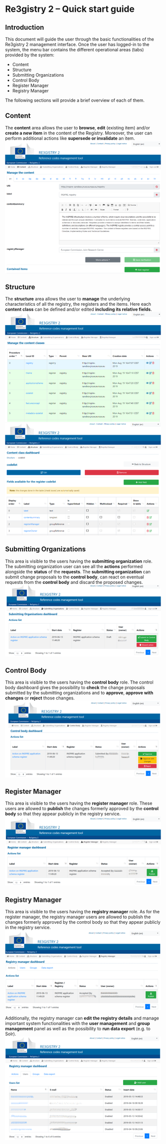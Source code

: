 # Re3gistry 2 – Quick start guide

## Introduction
This document will guide the user through the basic functionalities of the Re3gistry 2 management interface.
Once the user has logged-in to the system, the menu bar contains the different operational areas (tabs) provided by the system:
- Content
- Structure
- Submitting Organizations
- Control Body
- Register Manager
- Registry Manager
 
The following sections will provide a brief overview of each of them.

## Content
The **content** area allows the user to **browse**, **edit** (existing item) and/or **create a new item** in the content of the Registry. Moreover, the user can perform additional actions like **supersede or invalidate** an item.
![Content section](images/content.png)

## Structure
The **structure** area allows the user to **manage** the underlying characteristics of all the registry, the registers and the items. Here each **content class** can be defined and/or edited **including its relative fields**.
![Structure section](images/structure-1.png)
![Structure section](images/structure-2.png)

## Submitting Organizations
This area is visible to the users having the **submitting organization** role. The submitting organization user can see all the **actions** performed alongside the **status** of the **requests**.
The **submitting organization** can submit change proposals to the **control body**, can react on eventual requests from the **control body** and discard the proposed changes.
![Submitting Organizations section](images/submittingorganizations.png)

## Control Body
This area is visible to the users having the **control body** role. The control body dashboard gives the possibility to **check** the change proposals submitted by the submitting organizations and to **approve**, **approve with changes** or **reject** those changes.
![Control Body section](images/controlbody.png)

## Register Manager
This area is visible to the users having the **register manager** role. These users are allowed to **publish** the changes formerly approved by the **control body** so that they appear publicly in the registry service.
![Register Manager section](images/registermanager.png)

## Registry Manager
This area is visible to the users having the **registry manager** role. As for the register manager, the registry manager users are allowed to publish the changes formerly approved by the control body so that they appear publicly in the registry service.
![Registryr Manager section](images/registrymanager-1.png)

Additionally, the registry manager can **edit the registry details** and manage important system functionalities with the **user management** and **group management** panel as well as the possibility to **run data export** (e.g. to Solr).
![Registryr Manager section](images/registrymanager-2.png)
